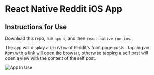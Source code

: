 # React Native Reddit iOS App

## Instructions for Use

Download this repo, run `npm i`, and then `react-native run-ios`.

The app will display a `ListView` of Reddit's front page posts. Tapping an item with a link will open the browser, otherwise tapping a self post will open a view with the content of the self post.

[App]: http://res.cloudinary.com/dlflrwsnp/video/upload/ac_none,vc_auto/v1491274614/redditapp_ng5xza.gif

![App In Use][App]

